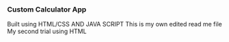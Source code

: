 ### Custom Calculator App
Built using HTML/CSS AND JAVA SCRIPT
This is my own edited read me file
My second trial using HTML